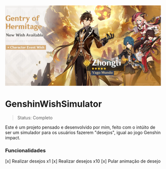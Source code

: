 

![alt text](https://github.com/KaioTrajano/genshinWishSimulator/blob/main/zhonglibanner.png)


<h1>GenshinWishSimulator</h1>

>Status: Completo

Este é um projeto pensado e desenvolvido por mim, feito com o intúito de ser um simulador para os usuários fazerem "desejos", igual ao jogo Genshin impact.

### Funcionalidades

[x] Realizar desejos x1
[x] Realizar desejos x10
[x] Pular animação de desejo
